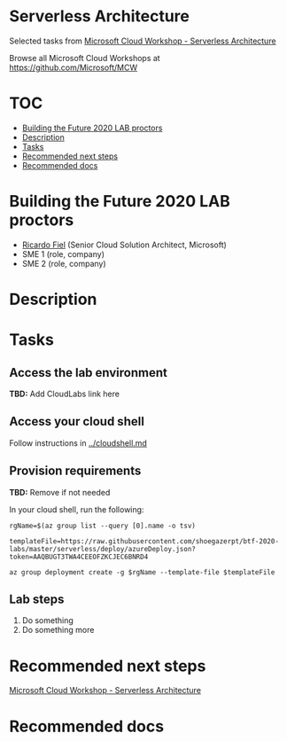 # Serverless Architecture

Selected tasks from [Microsoft Cloud Workshop - Serverless Architecture](https://github.com/microsoft/MCW-Serverless-architecture)

Browse all Microsoft Cloud Workshops at <https://github.com/Microsoft/MCW>

# TOC

* [Building the Future 2020 LAB proctors](#building-the-future-2020-lab-proctors)
* [Description](#description)
* [Tasks](#tasks)
* [Recommended next steps](#recommended-next-steps)
* [Recommended docs](#recommended-docs)

# Building the Future 2020 LAB proctors

* [Ricardo Fiel](https://github.com/shoegazerpt) (Senior Cloud Solution Architect, Microsoft)
* SME 1 (role, company)
* SME 2 (role, company)

# Description

# Tasks

## Access the lab environment

**TBD:** Add CloudLabs link here

## Access your cloud shell

Follow instructions in [../cloudshell.md](../cloudshell.md)

## Provision requirements

**TBD:** Remove if not needed

In your cloud shell, run the following:

```
rgName=$(az group list --query [0].name -o tsv)

templateFile=https://raw.githubusercontent.com/shoegazerpt/btf-2020-labs/master/serverless/deploy/azureDeploy.json?token=AAQBUGT3TWA4CEEOFZKCJEC6BNRD4

az group deployment create -g $rgName --template-file $templateFile

```
## Lab steps

1. Do something
2. Do something more

# Recommended next steps

[Microsoft Cloud Workshop - Serverless Architecture](https://github.com/microsoft/MCW-Serverless-architecture)

# Recommended docs